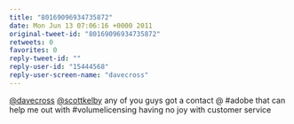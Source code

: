 ```yaml
---
title: "80169096934735872"
date: Mon Jun 13 07:06:16 +0000 2011
original-tweet-id: "80169096934735872"
retweets: 0
favorites: 0
reply-tweet-id: ""
reply-user-id: "15444568"
reply-user-screen-name: "davecross"
---
```

<a href="https://twitter.com/davecross">@davecross</a> <a href="https://twitter.com/scottkelby">@scottkelby</a> any of you guys got a contact @ #adobe that can help me out with #volumelicensing having no joy with customer service
